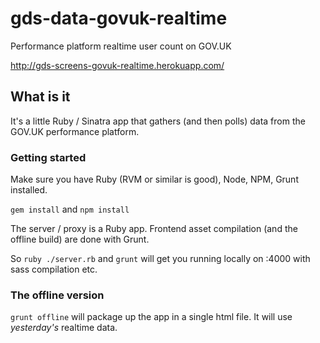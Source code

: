 gds-data-govuk-realtime
=======================

Performance platform realtime user count on GOV.UK

http://gds-screens-govuk-realtime.herokuapp.com/

## What is it

It's a little Ruby / Sinatra app that gathers (and then polls) data from the GOV.UK performance platform.

### Getting started

Make sure you have Ruby (RVM or similar is good), Node, NPM, Grunt installed.

``` gem install ``` and ``` npm install ```

The server / proxy is a Ruby app. Frontend asset compilation (and the offline build) are done with Grunt.

So ``` ruby ./server.rb ``` and ``` grunt ``` will get you running locally on :4000 with sass compilation etc.

### The offline version

```grunt offline``` will package up the app in a single html file. It will use _yesterday's_ realtime data.
